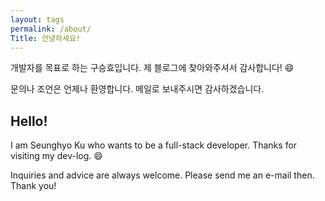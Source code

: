 ```yaml
---
layout: tags
permalink: /about/
Title: 안녕하세요!
---
```


개발자를 목표로 하는 구승효입니다.
제 블로그에 찾아와주셔서 감사합니다! :smile:

문의나 조언은 언제나 환영합니다.
메일로 보내주시면 감사하겠습니다.


## Hello!

I am Seunghyo Ku who wants to be a full-stack developer.
Thanks for visiting my dev-log. :smile:

Inquiries and advice are always welcome.
Please send me an e-mail then.
Thank you!
